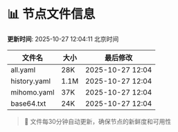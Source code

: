 # 📊 节点文件信息

**更新时间**: 2025-10-27 12:04:11 北京时间

| 文件名 | 大小 | 最后修改 |
|--------|------|----------|
| all.yaml | 28K | 2025-10-27 12:04 |
| history.yaml | 1.1M | 2025-10-27 12:04 |
| mihomo.yaml | 37K | 2025-10-27 12:04 |
| base64.txt | 24K | 2025-10-27 12:04 |

> 🔄 文件每30分钟自动更新，确保节点的新鲜度和可用性
